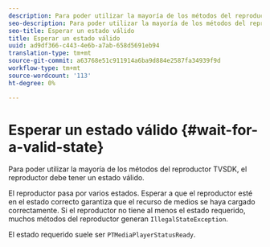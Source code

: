 ```yaml
---
description: Para poder utilizar la mayoría de los métodos del reproductor TVSDK, el reproductor debe tener un estado válido.
seo-description: Para poder utilizar la mayoría de los métodos del reproductor TVSDK, el reproductor debe tener un estado válido.
seo-title: Esperar un estado válido
title: Esperar un estado válido
uuid: ad9df366-c443-4e6b-a7ab-658d5691eb94
translation-type: tm+mt
source-git-commit: a63768e51c911914a6ba9d884e2587fa34939f9d
workflow-type: tm+mt
source-wordcount: '113'
ht-degree: 0%

---
```



# Esperar un estado válido {#wait-for-a-valid-state}

Para poder utilizar la mayoría de los métodos del reproductor TVSDK, el reproductor debe tener un estado válido.

El reproductor pasa por varios estados. Esperar a que el reproductor esté en el estado correcto garantiza que el recurso de medios se haya cargado correctamente. Si el reproductor no tiene al menos el estado requerido, muchos métodos del reproductor generan `IllegalStateException`.

El estado requerido suele ser `PTMediaPlayerStatusReady`.